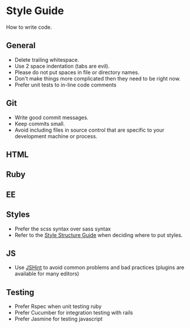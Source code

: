 Style Guide
==============

How to write code.


General
-------

* Delete trailing whitespace.
* Use 2 space indentation (tabs are evil).
* Please do not put spaces in file or directory names.
* Don't make things more complicated then they need to be right now.
* Prefer unit tests to in-line code comments

Git
-------
* Write good commit messages.
* Keep commits small.
* Avoid including files in source control that are specific to your development machine or process.



HTML
-------




Ruby
-------




EE
-------




Styles
-------
* Prefer the scss syntax over sass syntax
* Refer to the [Style Structure Guide](style_structure/README.md) when deciding where to put styles.


JS
-------
* Use [JSHint](http://jshint.com) to avoid common problems and bad practices (plugins are available for many editors)


Testing
-------
* Prefer Rspec when unit testing ruby
* Prefer Cucumber for integration testing with rails
* Prefer Jasmine for testing javascript

